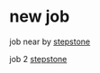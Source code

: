 # new job

job near by [stepstone](https://www.stepstone.de/cmp/de/Wurth-Elektronik-eiSos-GmbH-Co-KG-75178/jobs.html)


job 2 [stepstone](https://www.stepstone.de/stellenangebote--Entwicklungsingenieur-mwd-Design-Data-Analyst-Crailsheim-Voith-Group--7798870-inline.html?rltr=2_2_25_seorl_m_0_0_0_0_0_0)
